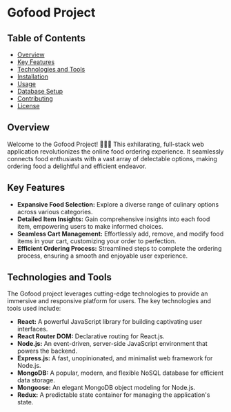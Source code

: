 # Gofood Project

## Table of Contents
- [Overview](#overview)
- [Key Features](#key-features)
- [Technologies and Tools](#technologies-and-tools)
- [Installation](#installation)
- [Usage](#usage)
- [Database Setup](#database-setup)
- [Contributing](#contributing)
- [License](#license)

## Overview
Welcome to the Gofood Project! 🍔🌮🍕 This exhilarating, full-stack web application revolutionizes the online food ordering experience. It seamlessly connects food enthusiasts with a vast array of delectable options, making ordering food a delightful and efficient endeavor.

## Key Features
- **Expansive Food Selection:** Explore a diverse range of culinary options across various categories.
- **Detailed Item Insights:** Gain comprehensive insights into each food item, empowering users to make informed choices.
- **Seamless Cart Management:** Effortlessly add, remove, and modify food items in your cart, customizing your order to perfection.
- **Efficient Ordering Process:** Streamlined steps to complete the ordering process, ensuring a smooth and enjoyable user experience.

## Technologies and Tools
The Gofood project leverages cutting-edge technologies to provide an immersive and responsive platform for users. The key technologies and tools used include:
- **React:** A powerful JavaScript library for building captivating user interfaces.
- **React Router DOM:** Declarative routing for React.js.
- **Node.js:** An event-driven, server-side JavaScript environment that powers the backend.
- **Express.js:** A fast, unopinionated, and minimalist web framework for Node.js.
- **MongoDB:** A popular, modern, and flexible NoSQL database for efficient data storage.
- **Mongoose:** An elegant MongoDB object modeling for Node.js.
- **Redux:** A predictable state container for managing the application's state.
